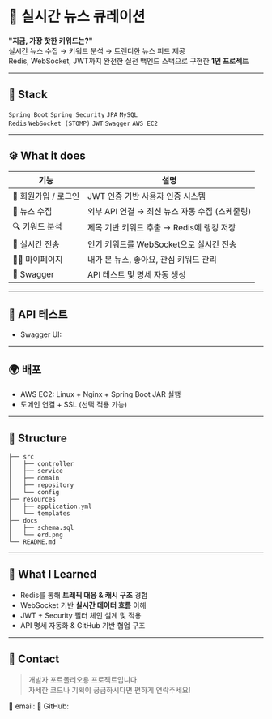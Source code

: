 
# 📰 실시간 뉴스 큐레이션

**"지금, 가장 핫한 키워드는?"**  
실시간 뉴스 수집 → 키워드 분석 → 트렌디한 뉴스 피드 제공  
Redis, WebSocket, JWT까지 완전한 실전 백엔드 스택으로 구현한 **1인 프로젝트**

---

## 🔧 Stack

`Spring Boot` `Spring Security` `JPA` `MySQL`  
`Redis` `WebSocket (STOMP)` `JWT` `Swagger` `AWS EC2`

---

## ⚙️ What it does

| 기능 | 설명 |
|------|------|
| 🔐 회원가입 / 로그인 | JWT 인증 기반 사용자 인증 시스템 |
| 📰 뉴스 수집 | 외부 API 연결 → 최신 뉴스 자동 수집 (스케줄링) |
| 🔍 키워드 분석 | 제목 기반 키워드 추출 → Redis에 랭킹 저장 |
| 🚀 실시간 전송 | 인기 키워드를 WebSocket으로 실시간 전송 |
| 🧑‍💻 마이페이지 | 내가 본 뉴스, 좋아요, 관심 키워드 관리 |
| 📄 Swagger | API 테스트 및 명세 자동 생성 |

---

## 🧪 API 테스트

- Swagger UI: 

---

## 🌍 배포

- AWS EC2: Linux + Nginx + Spring Boot JAR 실행
- 도메인 연결 + SSL (선택 적용 가능)

---

## 📁 Structure

```
├── src
│   ├── controller
│   ├── service
│   ├── domain
│   ├── repository
│   └── config
├── resources
│   ├── application.yml
│   └── templates
├── docs
│   ├── schema.sql
│   └── erd.png
└── README.md
```

---

## 🧠 What I Learned

- Redis를 통해 **트래픽 대응 & 캐시 구조** 경험
- WebSocket 기반 **실시간 데이터 흐름** 이해
- JWT + Security 필터 체인 설계 및 적용
- API 명세 자동화 & GitHub 기반 협업 구조

---

## 💬 Contact

> 개발자 포트폴리오용 프로젝트입니다.  
> 자세한 코드나 기획이 궁금하시다면 편하게 연락주세요!

📧 email: 
📌 GitHub: 
